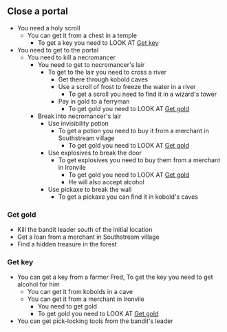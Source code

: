 
## Close a portal
* You need a holy scroll
  * You can get it from a chest in a temple
    * To get a key you need to LOOK AT [Get key](#get-key)
* You need to get to the portal
  * You need to kill a necromancer
    * You need to get to necromancer's lair 
      * To get to the lair you need to cross a river
        * Get there through kobold caves
        * Use a scroll of frost to freeze the water in a river
          * To get a scroll you need to find it in a wizard's tower
        * Pay in gold to a ferryman
          * To get gold you need to LOOK AT [Get gold](#get-gold)
    * Break into necromancer's lair
      * Use invisibility potion
        * To get a potion you need to buy it from a merchant in Southstream village
          * To get gold you need to LOOK AT [Get gold](#get-gold)
      * Use explosives to break the door
        * To get explosives you need to buy them from a merchant in Ironvile
          * To get gold you need to LOOK AT [Get gold](#get-gold)
          * He will also accept alcohol
      * Use pickaxe to break the wall
        * To get a pickaxe you can find it in kobold's caves

### Get gold
* Kill the bandit leader south of the initial location
* Get a loan from a merchant in Southstream village
* Find a hidden treasure in the forest

### Get key
* You can get a key from a farmer Fred, To get the key you need to get alcohol for him
  * You can get it from kobolds in a cave
  * You can get it from a merchant in Ironvile
    * You need to get gold
    * To get gold you need to LOOK AT [Get gold](#get-gold)
* You can get pick-locking tools from the bandit's leader

